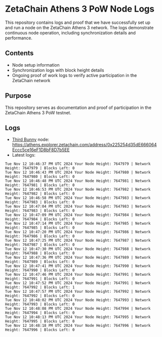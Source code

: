 # ZetaChain Athens 3 PoW Node Logs
This repository contains logs and proof that we have successfully set up and run a node on the ZetaChain Athens 3 network. The logs demonstrate continuous node operation, including synchronization details and performance.

## Contents
- Node setup information
- Synchronization logs with block height details
- Ongoing proof of work logs to verify active participation in the ZetaChain network

## Purpose
This repository serves as documentation and proof of participation in the ZetaChain Athens 3 PoW testnet.

## Logs

- [Third Bunny](https://thirdbunny.xyz/) node: https://athens.explorer.zetachain.com/address/0x225254d35dE666064Eccc5ce16eF1D8bF8D7b5EE
- Latest logs:
```
Tue Nov 12 10:46:37 PM UTC 2024 Your Node Height: 7647979 | Network Height: 7647979 | Blocks Left: 0
Tue Nov 12 10:46:43 PM UTC 2024 Your Node Height: 7647980 | Network Height: 7647980 | Blocks Left: 0
Tue Nov 12 10:46:48 PM UTC 2024 Your Node Height: 7647981 | Network Height: 7647981 | Blocks Left: 0
Tue Nov 12 10:46:53 PM UTC 2024 Your Node Height: 7647982 | Network Height: 7647982 | Blocks Left: 0
Tue Nov 12 10:46:58 PM UTC 2024 Your Node Height: 7647983 | Network Height: 7647983 | Blocks Left: 0
Tue Nov 12 10:47:04 PM UTC 2024 Your Node Height: 7647983 | Network Height: 7647983 | Blocks Left: 0
Tue Nov 12 10:47:09 PM UTC 2024 Your Node Height: 7647984 | Network Height: 7647984 | Blocks Left: 0
Tue Nov 12 10:47:14 PM UTC 2024 Your Node Height: 7647985 | Network Height: 7647985 | Blocks Left: 0
Tue Nov 12 10:47:20 PM UTC 2024 Your Node Height: 7647986 | Network Height: 7647986 | Blocks Left: 0
Tue Nov 12 10:47:25 PM UTC 2024 Your Node Height: 7647987 | Network Height: 7647987 | Blocks Left: 0
Tue Nov 12 10:47:30 PM UTC 2024 Your Node Height: 7647988 | Network Height: 7647988 | Blocks Left: 0
Tue Nov 12 10:47:36 PM UTC 2024 Your Node Height: 7647989 | Network Height: 7647989 | Blocks Left: 0
Tue Nov 12 10:47:41 PM UTC 2024 Your Node Height: 7647990 | Network Height: 7647990 | Blocks Left: 0
Tue Nov 12 10:47:46 PM UTC 2024 Your Node Height: 7647991 | Network Height: 7647991 | Blocks Left: 0
Tue Nov 12 10:47:52 PM UTC 2024 Your Node Height: 7647991 | Network Height: 7647992 | Blocks Left: 1
Tue Nov 12 10:47:57 PM UTC 2024 Your Node Height: 7647992 | Network Height: 7647992 | Blocks Left: 0
Tue Nov 12 10:48:02 PM UTC 2024 Your Node Height: 7647993 | Network Height: 7647993 | Blocks Left: 0
Tue Nov 12 10:48:08 PM UTC 2024 Your Node Height: 7647994 | Network Height: 7647994 | Blocks Left: 0
Tue Nov 12 10:48:13 PM UTC 2024 Your Node Height: 7647995 | Network Height: 7647995 | Blocks Left: 0
Tue Nov 12 10:48:18 PM UTC 2024 Your Node Height: 7647996 | Network Height: 7647996 | Blocks Left: 0
```
